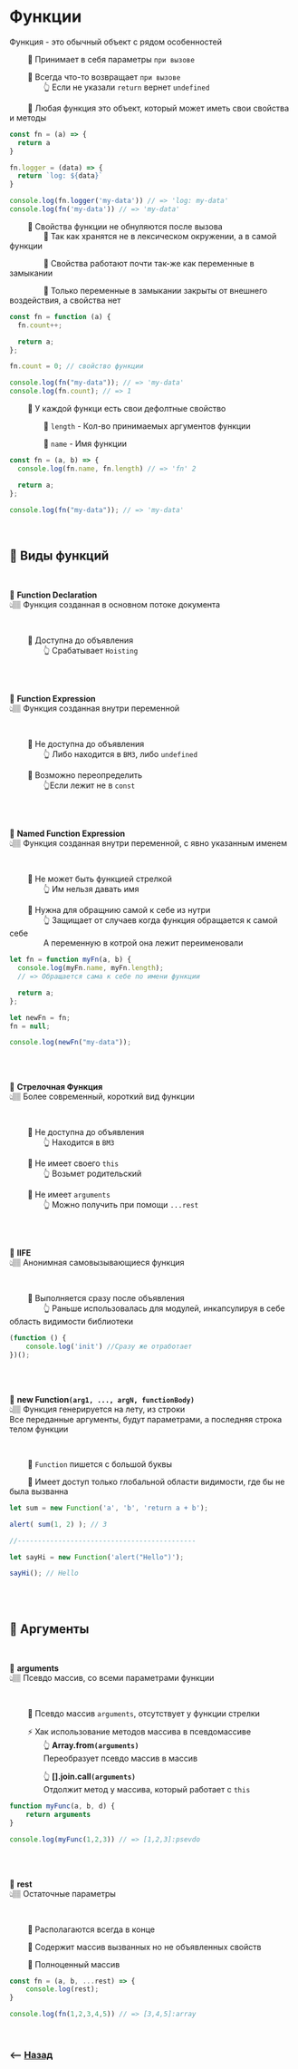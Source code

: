 # Функции

Функция - это обычный объект с рядом особенностей

&emsp;&emsp; 🔹 Принимает в себя параметры `при вызове`       

&emsp;&emsp; 🔹 Всегда что-то возвращает `при вызове`  
&emsp;&emsp;&emsp;&emsp; 👆 Если не указали `return` вернет `undefined`

&emsp;&emsp; 🛑 Любая функция это объект, который может иметь свои свойства и методы    
```javascript
const fn = (a) => {
  return a
}

fn.logger = (data) => {
  return `log: ${data}`
}

console.log(fn.logger('my-data')) // => 'log: my-data'
console.log(fn('my-data')) // => 'my-data'
```

&emsp;&emsp; 🔹 Свойства функции не обнуляются после вызова  
&emsp;&emsp;&emsp;&emsp; 🎯 Так как хранятся не в лексическом окружении, а в самой функции
    
&emsp;&emsp;&emsp;&emsp; 🎯 Свойства работают почти так-же как переменные в замыкании 

&emsp;&emsp;&emsp;&emsp; 🎯 Только переменные в замыкании закрыты от внешнего воздействия, а свойства нет

```javascript
const fn = function (a) {
  fn.count++;

  return a;
};

fn.count = 0; // свойство функции

console.log(fn("my-data")); // => 'my-data'
console.log(fn.count); // => 1
```

&emsp;&emsp; 🔹 У каждой функци есть свои дефолтные свойство

&emsp;&emsp;&emsp;&emsp; 🎯 `length` - Кол-во принимаемых аргументов функции

&emsp;&emsp;&emsp;&emsp; 🎯 `name` - Имя функции
```javascript
const fn = (a, b) => {
  console.log(fn.name, fn.length) // => 'fn' 2

  return a;
};

console.log(fn("my-data")); // => 'my-data'
```

<br>

## 🚩 Виды функций

<br>

💠 **Function Declaration**  
👆🏽 Функция созданная в основном потоке документа

<br>

&emsp;&emsp; 🔹 Доступна до объявления    
&emsp;&emsp;&emsp;&emsp; 👆 Срабатывает `Hoisting`  

<br>
<br>

💠 **Function Expression**  
👆🏽 Функция созданная внутри переменной

<br>

&emsp;&emsp; 🔹 Не доступна до объявления    
&emsp;&emsp;&emsp;&emsp; 👆 Либо находится в `ВМЗ`, либо `undefined`  

&emsp;&emsp; 🔹 Возможно переопределить  
&emsp;&emsp;&emsp;&emsp; 👆Если лежит не в `const`

<br>
<br>

💠 **Named Function Expression**  
👆🏽 Функция созданная внутри переменной, с явно указанным именем

<br>

&emsp;&emsp; 🔹 Не может быть функцией стрелкой  
&emsp;&emsp;&emsp;&emsp; 👆 Им нельзя давать имя       

&emsp;&emsp; 🔹 Нужна для обращнию самой к себе из нутри  
&emsp;&emsp;&emsp;&emsp; 👆 Защищает от случаев когда функция обращается к самой себе   
&emsp;&emsp;&emsp;&emsp; А переменную в котрой она лежит переименовали  

```javascript
let fn = function myFn(a, b) {
  console.log(myFn.name, myFn.length);
  // => Обращается сама к себе по имени функции

  return a;
};

let newFn = fn;
fn = null;

console.log(newFn("my-data"));
```

<br>
<br>

💠 **Стрелочная Функция**  
👆🏽 Более современный, короткий вид функции

<br>

&emsp;&emsp; 🔹 Не доступна до объявления    
&emsp;&emsp;&emsp;&emsp; 👆 Находится в `ВМЗ`  

&emsp;&emsp; 🔹 Не имеет своего `this`  
&emsp;&emsp;&emsp;&emsp; 👆 Возьмет родительский  

&emsp;&emsp; 🔹 Не имеет `arguments`  
&emsp;&emsp;&emsp;&emsp; 👆 Можно получить при помощи `...rest`

<br>
<br>

💠 **IIFE**  
👆🏽 Анонимная самовызывающиеся функция

<br>

&emsp;&emsp; 🔹 Выполняется сразу после объявления      
&emsp;&emsp;&emsp;&emsp; 👆 Раньше использовалась для модулей, инкапсулируя в себе область видимости библиотеки  
```javascript
(function () {
    console.log('init') //Сразу же отработает
})();
```

<br>
<br>

💠 **new Function`(arg1, ..., argN, functionBody)`**  
👆🏽 Функция генерируется на лету, из строки  
Все переданные аргументы, будут параметрами, а последняя строка телом функции

<br>

&emsp;&emsp; 🔹 `Function` пишется с большой буквы      

&emsp;&emsp; 🛑 Имеет доступ только глобальной области видимости, где бы не была вызванна      

```javascript
let sum = new Function('a', 'b', 'return a + b');

alert( sum(1, 2) ); // 3

//--------------------------------------------

let sayHi = new Function('alert("Hello")');

sayHi(); // Hello
```

<br>
<br>
  
## 🚩 Аргументы

<br>

💠 **arguments**  
👆🏽 Псевдо массив, со всеми параметрами функции

<br>

&emsp;&emsp; 🔹 Псевдо массив `arguments`, отсутствует у функции стрелки      
  
&emsp;&emsp; ⚡ Хак использование методов массива в псевдомассиве  
&emsp;&emsp;&emsp;&emsp; 👆 **Array.from`(arguments)`**   
&emsp;&emsp;&emsp;&emsp; Переобразует псевдо массив в массив
  
&emsp;&emsp;&emsp;&emsp; 👆 **[].join.call`(arguments)`**  
&emsp;&emsp;&emsp;&emsp; Отдолжит метод у массива, который работает с `this` 

```javascript
function myFunc(a, b, d) {
    return arguments
}

console.log(myFunc(1,2,3)) // => [1,2,3]:psevdo
```

<br>
<br>

💠 **rest**  
👆🏽 Остаточные параметры

<br>

&emsp;&emsp; 🔹 Располагаются всегда в конце      

&emsp;&emsp; 🔹 Содержит массив вызванных но не объявленных свойств 

&emsp;&emsp; 🔹 Полноценный массив
```javascript
const fn = (a, b, ...rest) => {
    console.log(rest);
}

console.log(fn(1,2,3,4,5)) // => [3,4,5]:array
```

<br>

### ⟵ **<a href="../../readme.md">Назад</a>**